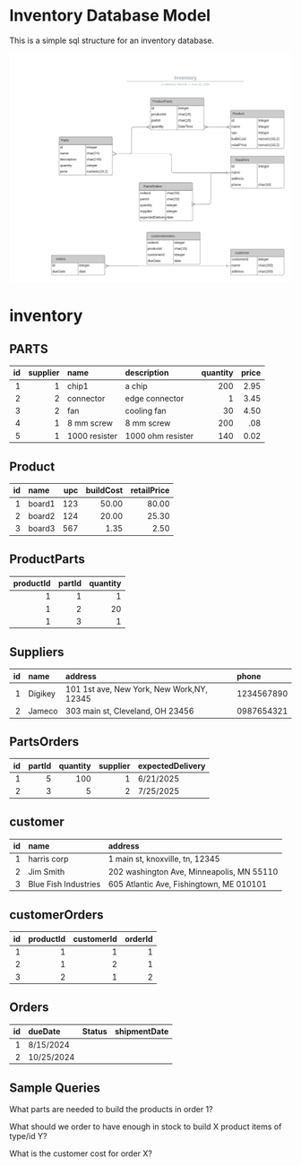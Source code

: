 # Inventory Database Model
This is a simple sql structure for an inventory database.

![diagram](inventoryDiagram.png)

# inventory
## PARTS
| id | supplier | name          | description       | quantity | price |
|---:|---------:|:--------------|:------------------|---------:|------:|
|  1 |        1 | chip1         | a chip            |      200 |  2.95 |
|  2 |        2 | connector     | edge connector    |        1 |  3.45 |
|  3 |        2 | fan           | cooling fan       |       30 |  4.50 |
|  4 |        1 | 8 mm screw    | 8 mm screw        |      200 |   .08 |
|  5 |        1 | 1000 resister | 1000 ohm resister |      140 |  0.02 |

## Product
| id | name   | upc | buildCost | retailPrice | 
|---:|:-------|----:|----------:|------------:|
|  1 | board1 | 123 |     50.00 |       80.00 |
|  2 | board2 | 124 |     20.00 |       25.30 |
|  3 | board3 | 567 |      1.35 |        2.50 |

## ProductParts
| productId | partId | quantity |
|----------:|-------:|---------:|
|         1 |      1 |        1 |
|         1 |      2 |       20 |
|         1 |      3 |        1 |

##

## Suppliers
| id | name    | address                                   | phone      |
|---:|:--------|:------------------------------------------|:-----------|
|  1 | Digikey | 101 1st ave, New York, New Work,NY, 12345 | 1234567890 |
|  2 | Jameco  | 303 main st, Cleveland, OH 23456          | 0987654321 |

## PartsOrders

| id | partId | quantity | supplier | expectedDelivery |
|---:|-------:|---------:|---------:|:-----------------|
|  1 |      5 |      100 |        1 | 6/21/2025        |
|  2 |      3 |        5 |        2 | 7/25/2025        |

## customer

|  id | name                  | address                                   |
|----:|:----------------------|:------------------------------------------|
|   1 | harris corp           | 1 main st, knoxville, tn, 12345           |
|   2 | Jim Smith             | 202 washington Ave, Minneapolis, MN 55110 |
|   3 | Blue Fish Industries  | 605 Atlantic Ave, Fishingtown, ME 010101  |

## customerOrders

|  id |  productId |  customerId |  orderId |
|----:|-----------:|------------:|---------:|
|   1 |          1 |           1 |        1 |
|   2 |          1 |           2 |        1 |
|   3 |          2 |           1 |        2 |


## Orders

| id | dueDate    | Status | shipmentDate |
|---:|:-----------|--------|--------------|
|  1 | 8/15/2024  |        |              |  
|  2 | 10/25/2024 |        |              |

## Sample Queries
What parts are needed to build the products in order 1?

What should we order to have enough in stock to build X product items of type/id Y?

What is the customer cost for order X?





